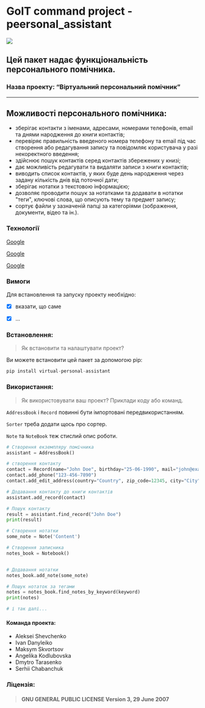 # GoIT command project - peersonal_assistant
![](https://st3.depositphotos.com/3591429/18346/i/450/depositphotos_183464086-stock-illustration-illustration-of-office-worker-avatar.jpg)
## Цей пакет надає функціональність персонального помічника.
### Назва проекту: “Віртуальний персональний  помічник”
___
## Можливості персонального помічника:
* зберігає контакти з іменами, адресами, номерами телефонів, email та днями народження до книги контактів;
* перевіряє правильність введеного номера телефону та email під час створення або редагування запису та повідомляє користувача у разі некоректного введення;
* здійснює пошук контактів серед контактів збережених у книзі;
* дає можливість редагувати та видаляти записи з книги контактів;
* виводить список контактів, у яких буде день народження через задану кількість днів від поточної дати;
* зберігає нотатки з текстовою інформацією;
* дозволяє проводити пошук за нотатками та додавати в нотатки "теги", ключові слова, що описують тему та предмет запису;
* сортує файли у зазначеній папці за категоріями (зображення, документи, відео та ін.).
  
### Технології
[Google](http:/google.com)

[Google](http:/google.com)

[Google](http:/google.com) 


### Вимоги
Для встановлення та запуску проекту необхідно:

* [x] вказати, що саме

* [x] ...

### Встановлення: 
> Як встановити та налаштувати проект?

Ви можете встановити цей пакет за допомогою pip:

```Python
pip install virtual-personal-assistant
```




### Використання: 

> Як використовувати ваш проект? Приклади коду або команд.

`AddressBook` і `Record`  повинні бути імпортовані передвикористанням.

`Sorter` треба додати щось про сортер.

`Note` та `NoteBook` теж стислий опис роботи.

```Python
# Створення екземпляру помічника
assistant = AddressBook()

# створення контакту
contact = Record(name="John Doe", birthday="25-06-1990", mail="john@example.com")
contact.add_phone("123-456-7890")
contact.add_edit_address(country="Country", zip_code=12345, city="City",street="Street", house="200", apartment="100")

# Додавання контакту до книги контактів
assistant.add_record(contact)

# Пошук контакту
result = assistant.find_record("John Doe")
print(result)

# Створення нотатки
some_note = Note('Content')

# Створення записника
notes_book = Notebook()


# Додавання нотатки
notes_book.add_note(some_note)

# Пошук нотаток за тегами
notes = notes_book.find_notes_by_keyword(keyword)
print(notes)

# і так далі...
```
#### Команда проекта:
* Aleksei Shevchenko
* Ivan Danyleiko
* Maksym Skvortsov
* Angelika Kodlubovska
* Dmytro Tarasenko
* Serhii Chabanchuk


### Ліцензія: 
> #### GNU GENERAL PUBLIC LICENSE Version 3, 29 June 2007

